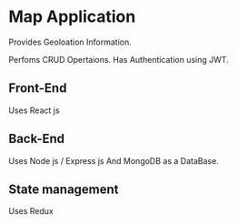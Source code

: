 # Map Application

Provides Geoloation Information.

Perfoms CRUD Opertaions.
Has Authentication using JWT.

## Front-End
Uses React js

## Back-End
Uses Node js / Express js And MongoDB as a DataBase.

## State management
Uses Redux
